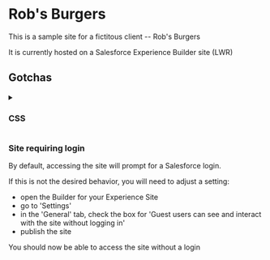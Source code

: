 # Rob's Burgers

This is a sample site for a fictitous client -- Rob's Burgers

It is currently hosted on a Salesforce Experience Builder site (LWR)

## Gotchas

<details>
<summary>
<h3> CSS </h3>
</summary>

### CSS not being applied

Salesforce Experience Builder adds some of its own CSS to conform to Salesforce styles.

This is mostly a good thing. However, it can get in the way of certain custom styles.

For example, in the following CSS block, the `color` property was not being applied:

```css
.logo {
  display: inline-block;
  color: white;
  font-size: 60px;
  margin-left: 10px;
}
```

To get around this issue, the `<head>` markup must be changed, as that is where the default stylesheets are being loaded.

To access the `<head>` markup, do the following:

- open the Builder for your Experience Site
- go to Settings
- go to Advanced
- press the 'Edit Head Markup' button
- remove (or comment-out) the `dxp-slds-extensions.min.css` stylesheet
- press the 'Save' button
- refresh the page

The Head Markup ends up looking like this:

```html
<meta charset="UTF-8" />
<meta name="viewport" content="width=device-width, initial-scale=1" />
<title>Welcome to LWC Communities!</title>

<link
  rel="stylesheet"
  href="{ basePath }/assets/styles/styles.css?{ versionKey }"
/>

<!-- webruntime-branding-shared stylesheets -->
<link
  rel="stylesheet"
  href="{ basePath }/assets/styles/salesforce-lightning-design-system.min.css?{ versionKey }"
/>
<link
  rel="stylesheet"
  href="{ basePath }/assets/styles/dxp-site-spacing-styling-hooks.min.css?{ versionKey }"
/>
<link
  rel="stylesheet"
  href="{ basePath }/assets/styles/dxp-styling-hooks.min.css?{ versionKey }"
/>
<!--<link rel="stylesheet" href="{ basePath }/assets/styles/dxp-slds-extensions.min.css?{ versionKey }" /> -->

<!-- webruntime-branding-shared stylesheets -->
```

</details>

### Site requiring login

By default, accessing the site will prompt for a Salesforce login.

If this is not the desired behavior, you will need to adjust a setting:

- open the Builder for your Experience Site
- go to 'Settings'
- in the 'General' tab, check the box for 'Guest users can see and interact with the site without logging in'
- publish the site

You should now be able to access the site without a login
